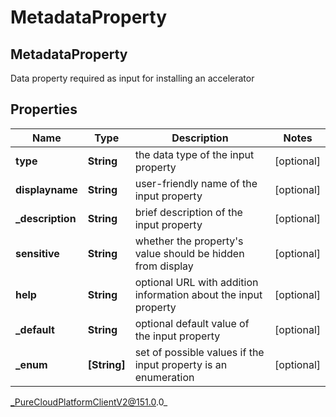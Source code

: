 # MetadataProperty

## MetadataProperty
Data property required as input for installing an accelerator

## Properties

|Name | Type | Description | Notes|
|------------ | ------------- | ------------- | -------------|
| **type** | **String** | the data type of the input property | [optional] |
| **displayname** | **String** | user-friendly name of the input property | [optional] |
| **_description** | **String** | brief description of the input property | [optional] |
| **sensitive** | **String** | whether the property&#39;s value should be hidden from display | [optional] |
| **help** | **String** | optional URL with addition information about the input property | [optional] |
| **_default** | **String** | optional default value of the input property | [optional] |
| **_enum** | **[String]** | set of possible values if the input property is an enumeration | [optional] |



_PureCloudPlatformClientV2@151.0.0_
